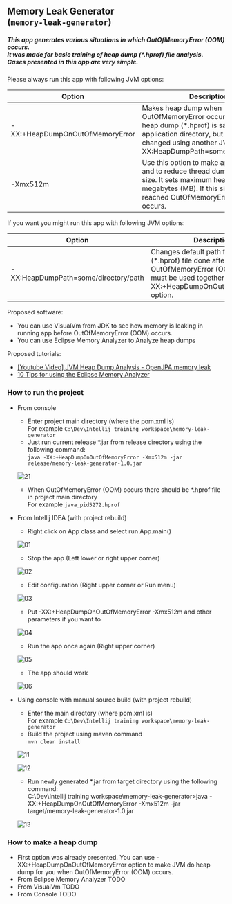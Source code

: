 ## Memory Leak Generator<br/>(`memory-leak-generator`)


##### This app generates various situations in which OutOfMemoryError (OOM) occurs.<br/> It was made for basic training of heap dump (*.hprof) file analysis. <br/> Cases presented in this app are very simple.

Please always run this app with following JVM options:

| Option | Description |
| --- | --- |
| -XX:+HeapDumpOnOutOfMemoryError | Makes heap dump when OutOfMemoryError occurs. By default heap dump (*.hprof) is saved in application directory, but it could be changed using another JVM option -XX:HeapDumpPath=some/directory/path |
| -Xmx512m | Use this option to make app crash faster and to reduce thread dump (*.hprof file) size. It sets maximum heap size to 512 megabytes (MB). If this size of heap is reached OutOfMemoryError (OOM) occurs. |

If you want you might run this app with following JVM options:

Option | Description
--- | ---
-XX:HeapDumpPath=some/directory/path | Changes default path for heap dump (*.hprof) file done after OutOfMemoryError (OOM) occurs. It must be used together with -XX:+HeapDumpOnOutOfMemoryError option.

Proposed software:
* You can use VisualVm from JDK to see how memory is leaking in running app before OutOfMemoryError (OOM) occurs.
* You can use Eclipse Memory Analyzer to Analyze heap dumps

Proposed tutorials:
* [[Youtube Video] JVM Heap Dump Analysis - OpenJPA memory leak](https://www.youtube.com/watch?v=5joejuE2rEM)
* [10 Tips for using the Eclipse Memory Analyzer](https://eclipsesource.com/blogs/2013/01/21/10-tips-for-using-the-eclipse-memory-analyzer/)

### How to run the project
* From console
  * Enter project main directory (where the pom.xml is)<br/>For example `C:\Dev\Intellij training workspace\memory-leak-generator`
  * Just run current release *.jar from release directory using the following command:<br/>`java -XX:+HeapDumpOnOutOfMemoryError -Xmx512m -jar release/memory-leak-generator-1.0.jar`
  
  ![21](https://raw.githubusercontent.com/lukedd3/memory-leak-generator/master/docs/images/21_release_java_jar_run.png)
  
  * When OutOfMemoryError (OOM) occurs there should be *.hprof file in project main directory<br/>For example `java_pid5272.hprof`
  
* From Intellij IDEA (with project rebuild)
  * Right click on App class and select run App.main()
  
  ![01](https://raw.githubusercontent.com/lukedd3/memory-leak-generator/master/docs/images/01_intellij_launch.png)
  
  * Stop the app (Left lower or right upper corner)
  
  ![02](https://raw.githubusercontent.com/lukedd3/memory-leak-generator/master/docs/images/02_intellij_stop.png)
  
  * Edit configuration (Right upper corner or Run menu)
  
  ![03](https://raw.githubusercontent.com/lukedd3/memory-leak-generator/master/docs/images/03_intellij_edit_conf_click.png)
  
  * Put -XX:+HeapDumpOnOutOfMemoryError -Xmx512m and other parameters if you want to
  
  ![04](https://raw.githubusercontent.com/lukedd3/memory-leak-generator/master/docs/images/04_intellij_edit_conf_edit.png)
  
  * Run the app once again (Right upper corner)
  
  ![05](https://raw.githubusercontent.com/lukedd3/memory-leak-generator/master/docs/images/05_intellij_final_launch.png)
  
  * The app should work
  
  ![06](https://raw.githubusercontent.com/lukedd3/memory-leak-generator/master/docs/images/06_intellij_launch_result.png)
  
* Using console with manual source build (with project rebuild)
  * Enter the main directory (where pom.xml is)<br/>For example `C:\Dev\Intellij training workspace\memory-leak-generator`
  * Build the project using maven command<br/>`mvn clean install`
  
  ![11](https://raw.githubusercontent.com/lukedd3/memory-leak-generator/master/docs/images/11_mvn_clean_install.png)
  
  ![12](https://raw.githubusercontent.com/lukedd3/memory-leak-generator/master/docs/images/12_mvn_clean_install_result.png)
  
  * Run newly generated *.jar from target directory using the following command:<br/>C:\Dev\Intellij training workspace\memory-leak-generator>java -XX:+HeapDumpOnOutOfMemoryError -Xmx512m -jar target/memory-leak-generator-1.0.jar
  
  ![13](https://raw.githubusercontent.com/lukedd3/memory-leak-generator/master/docs/images/13_java_run_target_jar.png)

### How to make a heap dump
* First option was already presented. You can use -XX:+HeapDumpOnOutOfMemoryError option to make JVM do heap dump for you when OutOfMemoryError (OOM) occurs.
* From Eclipse Memory Analyzer TODO
* From VisualVm TODO
* From Console TODO
